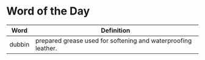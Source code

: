 # Word of the Day

|Word|Definition|
|---|---|
|dubbin|prepared grease used for softening and waterproofing leather.|